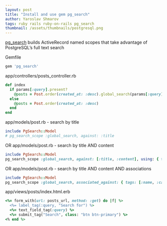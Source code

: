 ```yaml
---
layout: post
title: "Install and use gem pg_search"
author: Yaroslav Shmarov
tags: ruby rails ruby-on-rails pg_search
thumbnail: /assets/thumbnails/postgresql.png
---
```


[pg_search](https://github.com/Casecommons/pg_search) builds ActiveRecord named scopes that take advantage of PostgreSQL’s full text search 

Gemfile
```ruby
gem 'pg_search'
```

app/controllers/posts_controller.rb
```ruby
def index
  if params[:query].present?
    @posts = Post.order(created_at: :desc).global_search(params[:query])
  else
    @posts = Post.order(created_at: :desc)
  end
end
```

app/models/post.rb - search by title
```ruby
include PgSearch::Model
# pg_search_scope :global_search, against: :title
```

OR app/models/post.rb - search by title AND content
```ruby
include PgSearch::Model
pg_search_scope :global_search, against: [:title, :content], using: { tsearch: { prefix: true } }
```

OR app/models/post.rb - search by title AND content AND associations
```ruby
include PgSearch::Model
pg_search_scope :global_search, associated_against: { tags: [:name, :category], user: :email, :title, :content }
```

app/views/posts/index.html.erb
```ruby
<%= form_with(url: posts_url, method: :get) do |f| %>
  <%= label_tag(:query, "Search for") %>
  <%= text_field_tag(:query) %>
  <%= submit_tag("Search", class: "btn btn-primary") %>
<% end %>
```
